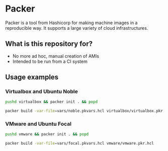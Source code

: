 # Packer

Packer is a tool from Hashicorp for making machine images in a reproducible way.
It supports a large variety of cloud infrastructures.

## What is this repository for?

* No more ad hoc, manual creation of AMIs
* Intended to be run from a CI system

## Usage examples

### Virtualbox and Ubuntu Noble

```sh
pushd virtualbox && packer init . && popd

packer build -var-file=vars/noble.pkvars.hcl virtualbox/virtualbox.pkr.hcl
```

### VMware and Ubuntu Focal

```sh
pushd vmware && packer init . && popd

packer build -var-file=vars/focal.pkvars.hcl vmware/vmware.pkr.hcl
```

